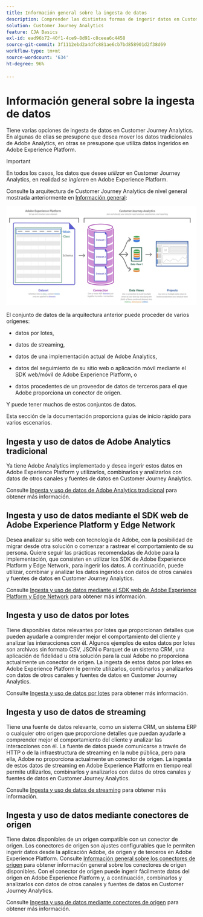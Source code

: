 ```yaml
---
title: Información general sobre la ingesta de datos
description: Comprender las distintas formas de ingerir datos en Customer Journey Analytics
solution: Customer Journey Analytics
feature: CJA Basics
exl-id: ead96b72-40f1-4ce9-8d91-c8ceea6c4458
source-git-commit: 3f1112ebd2a4dfc881ae6cb7bd858901d2f38d69
workflow-type: tm+mt
source-wordcount: '634'
ht-degree: 96%

---
```


# Información general sobre la ingesta de datos

Tiene varias opciones de ingesta de datos en Customer Journey Analytics. En algunas de ellas se presupone que desea mover los datos tradicionales de Adobe Analytics, en otras se presupone que utiliza datos ingeridos en Adobe Experience Platform.

>[!IMPORTANT]
>
>En todos los casos, los datos que desee _utilizar_ en Customer Journey Analytics, en realidad _se ingieren_ en Adobe Experience Platform.


Consulte la arquitectura de Customer Journey Analytics de nivel general mostrada anteriormente en [Información general](https://experienceleague.adobe.com/docs/analytics-platform/using/cja-overview/cja-overview.html?lang=es):

![Customer Journey Analytics](./assets/cja-architecture.png)

El conjunto de datos de la arquitectura anterior puede proceder de varios orígenes:

- datos por lotes,

- datos de streaming,

- datos de una implementación actual de Adobe Analytics,

- datos del seguimiento de su sitio web o aplicación móvil mediante el SDK web/móvil de Adobe Experience Platform, o

- datos procedentes de un proveedor de datos de terceros para el que Adobe proporciona un conector de origen.

Y puede tener muchos de estos conjuntos de datos.

Esta sección de la documentación proporciona guías de inicio rápido para varios escenarios.

## Ingesta y uso de datos de Adobe Analytics tradicional

Ya tiene Adobe Analytics implementado y desea ingerir estos datos en Adobe Experience Platform y utilizarlos, combinarlos y analizarlos con datos de otros canales y fuentes de datos en Customer Journey Analytics.

Consulte [Ingesta y uso de datos de Adobe Analytics tradicional](./analytics.md) para obtener más información.

## Ingesta y uso de datos mediante el SDK web de Adobe Experience Platform y Edge Network

Desea analizar su sitio web con tecnología de Adobe, con la posibilidad de migrar desde otra solución o comenzar a rastrear el comportamiento de su persona. Quiere seguir las prácticas recomendadas de Adobe para la implementación, que consisten en utilizar los SDK de Adobe Experience Platform y Edge Network, para ingerir los datos. A continuación, puede utilizar, combinar y analizar los datos ingeridos con datos de otros canales y fuentes de datos en Customer Journey Analytics.

Consulte [Ingesta y uso de datos mediante el SDK web de Adobe Experience Platform y Edge Network](./aepwebsdk.md) para obtener más información.

## Ingesta y uso de datos por lotes

Tiene disponibles datos relevantes por lotes que proporcionan detalles que pueden ayudarle a comprender mejor el comportamiento del cliente y analizar las interacciones con él. Algunos ejemplos de estos datos por lotes son archivos sin formato CSV, JSON o Parquet de un sistema CRM, una aplicación de fidelidad u otra solución para la cual Adobe no proporciona actualmente un conector de origen. La ingesta de estos datos por lotes en Adobe Experience Platform le permite utilizarlos, combinarlos y analizarlos con datos de otros canales y fuentes de datos en Customer Journey Analytics.

Consulte [Ingesta y uso de datos por lotes](./batch.md) para obtener más información.

## Ingesta y uso de datos de streaming

Tiene una fuente de datos relevante, como un sistema CRM, un sistema ERP o cualquier otro origen que proporcione detalles que puedan ayudarle a comprender mejor el comportamiento del cliente y analizar las interacciones con él. La fuente de datos puede comunicarse a través de HTTP o de la infraestructura de streaming en la nube pública, pero para ella, Adobe no proporciona actualmente un conector de origen. La ingesta de estos datos de streaming en Adobe Experience Platform en tiempo real permite utilizarlos, combinarlos y analizarlos con datos de otros canales y fuentes de datos en Customer Journey Analytics.

Consulte [Ingesta y uso de datos de streaming](./streaming.md) para obtener más información.

## Ingesta y uso de datos mediante conectores de origen

Tiene datos disponibles de un origen compatible con un conector de origen. Los conectores de origen son ajustes configurables que le permiten ingerir datos desde la aplicación Adobe, de origen y de terceros en Adobe Experience Platform. Consulte [Información general sobre los conectores de origen](https://experienceleague.adobe.com/docs/experience-platform/sources/home.html?lang=es) para obtener información general sobre los conectores de origen disponibles. Con el conector de origen puede ingerir fácilmente datos del origen en Adobe Experience Platform y, a continuación, combinarlos y analizarlos con datos de otros canales y fuentes de datos en Customer Journey Analytics.

Consulte [Ingesta y uso de datos mediante conectores de origen](./sources.md) para obtener más información.
